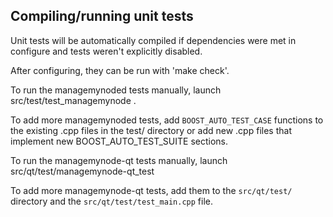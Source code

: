 Compiling/running unit tests
------------------------------------

Unit tests will be automatically compiled if dependencies were met in configure
and tests weren't explicitly disabled.

After configuring, they can be run with 'make check'.

To run the managemynoded tests manually, launch src/test/test_managemynode .

To add more managemynoded tests, add `BOOST_AUTO_TEST_CASE` functions to the existing
.cpp files in the test/ directory or add new .cpp files that
implement new BOOST_AUTO_TEST_SUITE sections.

To run the managemynode-qt tests manually, launch src/qt/test/managemynode-qt_test

To add more managemynode-qt tests, add them to the `src/qt/test/` directory and
the `src/qt/test/test_main.cpp` file.

